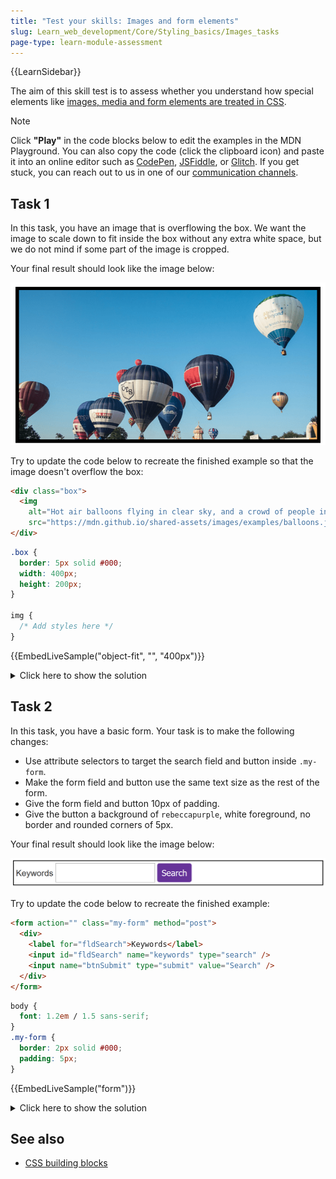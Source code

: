```yaml
---
title: "Test your skills: Images and form elements"
slug: Learn_web_development/Core/Styling_basics/Images_tasks
page-type: learn-module-assessment
---
```


{{LearnSidebar}}

The aim of this skill test is to assess whether you understand how special elements like [images, media and form elements are treated in CSS](/en-US/docs/Learn/CSS/Building_blocks/Images_media_form_elements).

> [!NOTE]
> Click **"Play"** in the code blocks below to edit the examples in the MDN Playground.
> You can also copy the code (click the clipboard icon) and paste it into an online editor such as [CodePen](https://codepen.io/), [JSFiddle](https://jsfiddle.net/), or [Glitch](https://glitch.com/).
> If you get stuck, you can reach out to us in one of our [communication channels](/en-US/docs/MDN/Community/Communication_channels).

## Task 1

In this task, you have an image that is overflowing the box. We want the image to scale down to fit inside the box without any extra white space, but we do not mind if some part of the image is cropped.

Your final result should look like the image below:

![An image in a box](mdn-images-object-fit.png)

Try to update the code below to recreate the finished example so that the image doesn't overflow the box:

```html live-sample___object-fit
<div class="box">
  <img
    alt="Hot air balloons flying in clear sky, and a crowd of people in the foreground"
    src="https://mdn.github.io/shared-assets/images/examples/balloons.jpg" />
</div>
```

```css live-sample___object-fit
.box {
  border: 5px solid #000;
  width: 400px;
  height: 200px;
}

img {
  /* Add styles here */
}
```

{{EmbedLiveSample("object-fit", "", "400px")}}

<details>
<summary>Click here to show the solution</summary>

It is ok if some parts of the image are cropped.
Using `object-fit: cover` is the best choice, you also need to set the width and height to `100%`:

```css
img {
  height: 100%;
  width: 100%;
  object-fit: cover;
}
```

</details>

## Task 2

In this task, you have a basic form. Your task is to make the following changes:

- Use attribute selectors to target the search field and button inside `.my-form`.
- Make the form field and button use the same text size as the rest of the form.
- Give the form field and button 10px of padding.
- Give the button a background of `rebeccapurple`, white foreground, no border and rounded corners of 5px.

Your final result should look like the image below:

![A single line form](mdn-images-form.png)

Try to update the code below to recreate the finished example:

```html live-sample___form
<form action="" class="my-form" method="post">
  <div>
    <label for="fldSearch">Keywords</label>
    <input id="fldSearch" name="keywords" type="search" />
    <input name="btnSubmit" type="submit" value="Search" />
  </div>
</form>
```

```css live-sample___form
body {
  font: 1.2em / 1.5 sans-serif;
}
.my-form {
  border: 2px solid #000;
  padding: 5px;
}
```

{{EmbedLiveSample("form")}}

<details>
<summary>Click here to show the solution</summary>

Here's an example solution for the task:

```css
.my-form {
  border: 2px solid #000;
  padding: 5px;
}

.my-form input[type="search"] {
  padding: 10px;
  font-size: inherit;
}

.my-form input[type="submit"] {
  padding: 10px;
  font-size: inherit;
  background-color: rebeccapurple;
  color: white;
  border: 0;
  border-radius: 5px;
}
```

</details>

## See also

- [CSS building blocks](/en-US/docs/Learn/CSS/Building_blocks)
